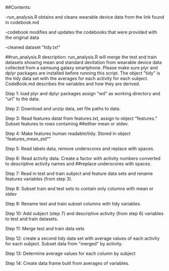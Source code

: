 ##Contents:

-run_analysis.R obtains and cleans wearable device data from the link found in codebook.md

-codebook modifies and updates the codebooks that were provided with the original data

-cleaned dataset "tidy.txt"

##run_analysis.R description:
run_analysis.R will merge the test and train datasets showing mean and standard devitation from wearable device data collected from a samsung galaxy smartphone. Please make sure plyr and dplyr packages are installed before running this script. The object "tidy" is the tidy data set with the averages for each activity for each subject. CodeBook.md describes the variables and how they are derived. 

Step 1: load plyr and dplyr packages assign "wd" as working directory and "url" to the data.  

Step 2: Download and unzip data, set file paths to data. 

Step 3: Read features datat from features.txt, assign to object "features." Subset features to rows containing ##either mean or stdev. 

Step 4: Make features human readable/tidy. Stored in object "features_mean_std""

Step 5: Read labels data, remove underscores and replace with spaces.

Step 6: Read activity data. Create a factor with activity numbers converted to descriptive activity names and ##replace underscores with spaces.

Step 7: Read in test and train subject and feature data sets and rename features variables (from step 3). 

Step 8: Subset train and test sets to contain only columns with mean or stdev

Step 9: Rename test and train subset columns with tidy variables. 

Step 10: Add subject (step 7) and descriptive activity (from step 6) variables to test and train datasets.   

Step 11: Merge test and train data sets

Step 12: create a second tidy data set with average values of each activity for each subject. Subset data from "merged" by activity.

Step 13: Determine average values for each column by subject

Step 14: Create data frame built from averages of variables. 